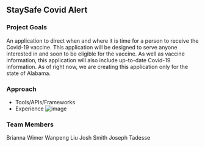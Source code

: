 ## StaySafe Covid Alert

### Project Goals
An application to direct when and where it is time for a person to receive the Covid-19 vaccine. This application will be designed to serve anyone interested in and soon to be eligible for the vaccine. As well as vaccine information, this application will also include up-to-date Covid-19 information. As of right now, we are creating this application only for the state of Alabama.

### Approach
* Tools/APIs/Frameworks
* Experience
![image](https://user-images.githubusercontent.com/62617888/107427325-e3b14500-6ae6-11eb-84a6-2b2fa9e6f1f8.png)


### Team Members
Brianna Wimer
Wanpeng Liu
Josh Smith
Joseph Tadesse

